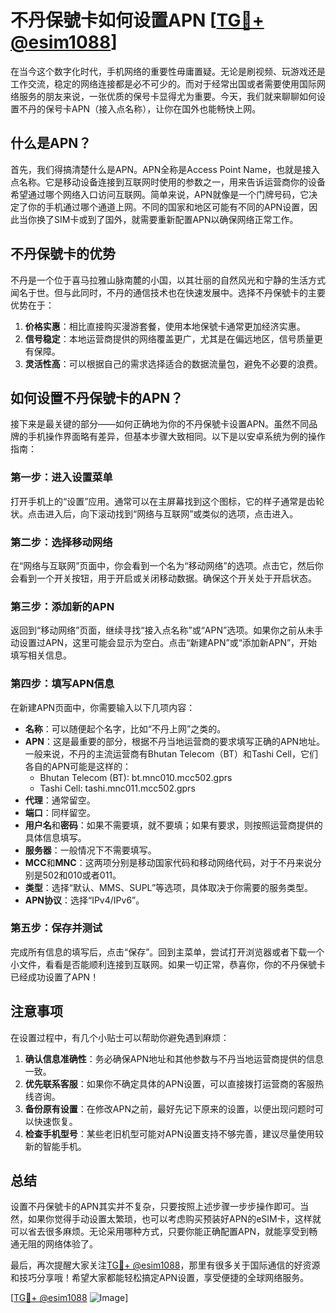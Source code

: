 # 不丹保號卡如何设置APN [[TG💪+ @esim1088](https://t.me/s/esim1088)]

在当今这个数字化时代，手机网络的重要性毋庸置疑。无论是刷视频、玩游戏还是工作交流，稳定的网络连接都是必不可少的。而对于经常出国或者需要使用国际网络服务的朋友来说，一张优质的保号卡显得尤为重要。今天，我们就来聊聊如何设置不丹的保号卡APN（接入点名称），让你在国外也能畅快上网。

## 什么是APN？

首先，我们得搞清楚什么是APN。APN全称是Access Point Name，也就是接入点名称。它是移动设备连接到互联网时使用的参数之一，用来告诉运营商你的设备希望通过哪个网络入口访问互联网。简单来说，APN就像是一个门牌号码，它决定了你的手机通过哪个通道上网。不同的国家和地区可能有不同的APN设置，因此当你换了SIM卡或到了国外，就需要重新配置APN以确保网络正常工作。

## 不丹保號卡的优势

不丹是一个位于喜马拉雅山脉南麓的小国，以其壮丽的自然风光和宁静的生活方式闻名于世。但与此同时，不丹的通信技术也在快速发展中。选择不丹保號卡的主要优势在于：

1. **价格实惠**：相比直接购买漫游套餐，使用本地保號卡通常更加经济实惠。
2. **信号稳定**：本地运营商提供的网络覆盖更广，尤其是在偏远地区，信号质量更有保障。
3. **灵活性高**：可以根据自己的需求选择适合的数据流量包，避免不必要的浪费。

## 如何设置不丹保號卡的APN？

接下来是最关键的部分——如何正确地为你的不丹保號卡设置APN。虽然不同品牌的手机操作界面略有差异，但基本步骤大致相同。以下是以安卓系统为例的操作指南：

### 第一步：进入设置菜单

打开手机上的“设置”应用。通常可以在主屏幕找到这个图标，它的样子通常是齿轮状。点击进入后，向下滚动找到“网络与互联网”或类似的选项，点击进入。

### 第二步：选择移动网络

在“网络与互联网”页面中，你会看到一个名为“移动网络”的选项。点击它，然后你会看到一个开关按钮，用于开启或关闭移动数据。确保这个开关处于开启状态。

### 第三步：添加新的APN

返回到“移动网络”页面，继续寻找“接入点名称”或“APN”选项。如果你之前从未手动设置过APN，这里可能会显示为空白。点击“新建APN”或“添加新APN”，开始填写相关信息。

### 第四步：填写APN信息

在新建APN页面中，你需要输入以下几项内容：

- **名称**：可以随便起个名字，比如“不丹上网”之类的。
- **APN**：这是最重要的部分，根据不丹当地运营商的要求填写正确的APN地址。一般来说，不丹的主流运营商有Bhutan Telecom（BT）和Tashi Cell，它们各自的APN可能是这样的：
  - Bhutan Telecom (BT): bt.mnc010.mcc502.gprs
  - Tashi Cell: tashi.mnc011.mcc502.gprs
- **代理**：通常留空。
- **端口**：同样留空。
- **用户名**和**密码**：如果不需要填，就不要填；如果有要求，则按照运营商提供的具体信息填写。
- **服务器**：一般情况下不需要填写。
- **MCC**和**MNC**：这两项分别是移动国家代码和移动网络代码，对于不丹来说分别是502和010或者011。
- **类型**：选择“默认、MMS、SUPL”等选项，具体取决于你需要的服务类型。
- **APN协议**：选择“IPv4/IPv6”。

### 第五步：保存并测试

完成所有信息的填写后，点击“保存”。回到主菜单，尝试打开浏览器或者下载一个小文件，看看是否能顺利连接到互联网。如果一切正常，恭喜你，你的不丹保號卡已经成功设置了APN！

## 注意事项

在设置过程中，有几个小贴士可以帮助你避免遇到麻烦：

1. **确认信息准确性**：务必确保APN地址和其他参数与不丹当地运营商提供的信息一致。
2. **优先联系客服**：如果你不确定具体的APN设置，可以直接拨打运营商的客服热线咨询。
3. **备份原有设置**：在修改APN之前，最好先记下原来的设置，以便出现问题时可以快速恢复。
4. **检查手机型号**：某些老旧机型可能对APN设置支持不够完善，建议尽量使用较新的智能手机。

## 总结

设置不丹保號卡的APN其实并不复杂，只要按照上述步骤一步步操作即可。当然，如果你觉得手动设置太繁琐，也可以考虑购买预装好APN的eSIM卡，这样就可以省去很多麻烦。无论采用哪种方式，只要你能正确配置APN，就能享受到畅通无阻的网络体验了。

最后，再次提醒大家关注[TG💪+ @esim1088](https://t.me/s/esim1088)，那里有很多关于国际通信的好资源和技巧分享哦！希望大家都能轻松搞定APN设置，享受便捷的全球网络服务。

[[TG💪+ @esim1088](https://t.me/s/esim1088) ![Image](https://i.postimg.cc/4NQfJmqS/Snipaste-2025-05-13-00-14-12.png)]
